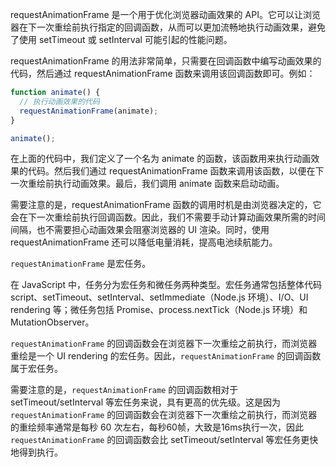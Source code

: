 requestAnimationFrame 是一个用于优化浏览器动画效果的 API。它可以让浏览器在下一次重绘前执行指定的回调函数，从而可以更加流畅地执行动画效果，避免了使用 setTimeout 或 setInterval 可能引起的性能问题。

requestAnimationFrame 的用法非常简单，只需要在回调函数中编写动画效果的代码，然后通过 requestAnimationFrame 函数来调用该回调函数即可。例如：

```js
function animate() {
  // 执行动画效果的代码
  requestAnimationFrame(animate);
}

animate();
```

在上面的代码中，我们定义了一个名为 animate 的函数，该函数用来执行动画效果的代码。然后我们通过 requestAnimationFrame 函数来调用该函数，以便在下一次重绘前执行动画效果。最后，我们调用 animate 函数来启动动画。

需要注意的是，requestAnimationFrame 函数的调用时机是由浏览器决定的，它会在下一次重绘前执行回调函数。因此，我们不需要手动计算动画效果所需的时间间隔，也不需要担心动画效果会阻塞浏览器的 UI 渲染。同时，使用 requestAnimationFrame 还可以降低电量消耗，提高电池续航能力。


`requestAnimationFrame` 是宏任务。

在 JavaScript 中，任务分为宏任务和微任务两种类型。宏任务通常包括整体代码 script、setTimeout、setInterval、setImmediate（Node.js 环境）、I/O、UI rendering 等；微任务包括 Promise、process.nextTick（Node.js 环境）和 MutationObserver。

`requestAnimationFrame` 的回调函数会在浏览器下一次重绘之前执行，而浏览器重绘是一个 UI rendering 的宏任务。因此，`requestAnimationFrame` 的回调函数属于宏任务。

需要注意的是，`requestAnimationFrame` 的回调函数相对于 setTimeout/setInterval 等宏任务来说，具有更高的优先级。这是因为`requestAnimationFrame` 的回调函数会在浏览器下一次重绘之前执行，而浏览器的重绘频率通常是每秒 60 次左右，每秒60帧，大致是16ms执行一次，因此`requestAnimationFrame` 的回调函数会比 setTimeout/setInterval 等宏任务更快地得到执行。

